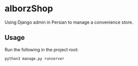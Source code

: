 # alborzShop
Using Django admin in Persian to manage a convenience store.

## Usage

Run the following in the project root:
```
python3 manage.py runserver
```

